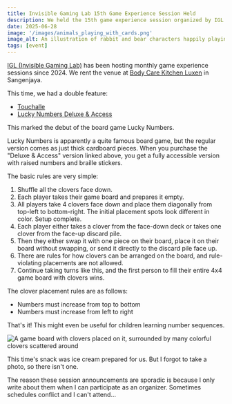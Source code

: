 ```yaml
---
title: Invisible Gaming Lab 15th Game Experience Session Held
description: We held the 15th game experience session organized by IGL. This time it was a board game session.
date: 2025-06-28
image: '/images/animals_playing_with_cards.png'
image_alt: An illustration of rabbit and bear characters happily playing a card game
tags: [event]
---
```


[IGL (Invisible Gaming Lab)](https://x.com/IGL_official_AC) has been hosting monthly game experience sessions since 2024. We rent the venue at [Body Care Kitchen Luxen](https://luxen.jp/) in Sangenjaya.

This time, we had a double feature:

- [Touchalle](https://ideapot.thebase.in/items/82918967)
- [Lucky Numbers Deluxe & Access](https://www.amazon.co.jp/%E6%A0%AA%E5%BC%8F%E4%BC%9A%E7%A4%BE%E3%82%B1%E3%83%B3%E3%83%93%E3%83%AB-4573346505653-%E3%82%B1%E3%83%B3%E3%83%93%E3%83%AB-%E3%83%A9%E3%83%83%E3%82%AD%E3%83%BC%E3%83%8A%E3%83%B3%E3%83%90%E3%83%BC-%E3%83%87%E3%83%A9%E3%83%83%E3%82%AF%E3%82%B9%EF%BC%86%E3%82%A2%E3%82%AF%E3%82%BB%E3%82%B9/dp/B0CWL2DS7W)

This marked the debut of the board game Lucky Numbers.

Lucky Numbers is apparently a quite famous board game, but the regular version comes as just thick cardboard pieces. When you purchase the "Deluxe & Access" version linked above, you get a fully accessible version with raised numbers and braille stickers.

The basic rules are very simple:

1. Shuffle all the clovers face down.
2. Each player takes their game board and prepares it empty.
3. All players take 4 clovers face down and place them diagonally from top-left to bottom-right. The initial placement spots look different in color. Setup complete.
4. Each player either takes a clover from the face-down deck or takes one clover from the face-up discard pile.
5. Then they either swap it with one piece on their board, place it on their board without swapping, or send it directly to the discard pile face up.
6. There are rules for how clovers can be arranged on the board, and rule-violating placements are not allowed.
7. Continue taking turns like this, and the first person to fill their entire 4x4 game board with clovers wins.

The clover placement rules are as follows:

- Numbers must increase from top to bottom
- Numbers must increase from left to right

That's it! This might even be useful for children learning number sequences.

![A game board with clovers placed on it, surrounded by many colorful clovers scattered around]({{site.baseurl}}/images/lucky_numbers.jpg#wide)

This time's snack was ice cream prepared for us. But I forgot to take a photo, so there isn't one.

The reason these session announcements are sporadic is because I only write about them when I can participate as an organizer. Sometimes schedules conflict and I can't attend...